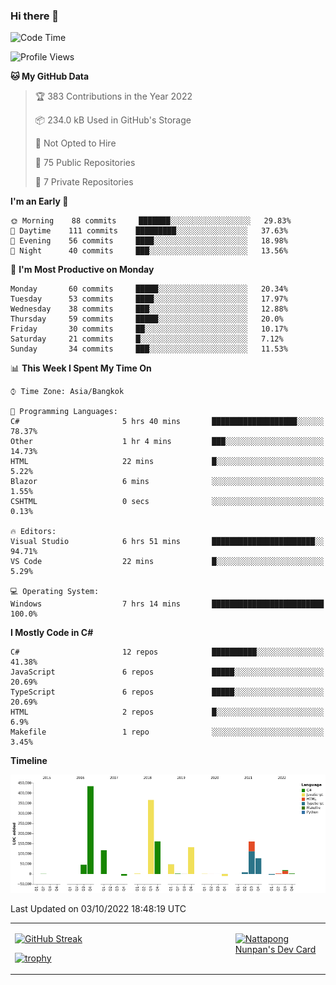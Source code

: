 ### Hi there 👋

<!--START_SECTION:waka-->
![Code Time](http://img.shields.io/badge/Code%20Time-306%20hrs%2021%20mins-blue)

![Profile Views](http://img.shields.io/badge/Profile%20Views-0-blue)

**🐱 My GitHub Data** 

> 🏆 383 Contributions in the Year 2022
 > 
> 📦 234.0 kB Used in GitHub's Storage 
 > 
> 🚫 Not Opted to Hire
 > 
> 📜 75 Public Repositories 
 > 
> 🔑 7 Private Repositories  
 > 
**I'm an Early 🐤** 

```text
🌞 Morning    88 commits     ███████░░░░░░░░░░░░░░░░░░   29.83% 
🌆 Daytime    111 commits    █████████░░░░░░░░░░░░░░░░   37.63% 
🌃 Evening    56 commits     ████░░░░░░░░░░░░░░░░░░░░░   18.98% 
🌙 Night      40 commits     ███░░░░░░░░░░░░░░░░░░░░░░   13.56%

```
📅 **I'm Most Productive on Monday** 

```text
Monday       60 commits     █████░░░░░░░░░░░░░░░░░░░░   20.34% 
Tuesday      53 commits     ████░░░░░░░░░░░░░░░░░░░░░   17.97% 
Wednesday    38 commits     ███░░░░░░░░░░░░░░░░░░░░░░   12.88% 
Thursday     59 commits     █████░░░░░░░░░░░░░░░░░░░░   20.0% 
Friday       30 commits     ██░░░░░░░░░░░░░░░░░░░░░░░   10.17% 
Saturday     21 commits     █░░░░░░░░░░░░░░░░░░░░░░░░   7.12% 
Sunday       34 commits     ███░░░░░░░░░░░░░░░░░░░░░░   11.53%

```


📊 **This Week I Spent My Time On** 

```text
⌚︎ Time Zone: Asia/Bangkok

💬 Programming Languages: 
C#                       5 hrs 40 mins       ███████████████████░░░░░░   78.37% 
Other                    1 hr 4 mins         ███░░░░░░░░░░░░░░░░░░░░░░   14.73% 
HTML                     22 mins             █░░░░░░░░░░░░░░░░░░░░░░░░   5.22% 
Blazor                   6 mins              ░░░░░░░░░░░░░░░░░░░░░░░░░   1.55% 
CSHTML                   0 secs              ░░░░░░░░░░░░░░░░░░░░░░░░░   0.13%

🔥 Editors: 
Visual Studio            6 hrs 51 mins       ███████████████████████░░   94.71% 
VS Code                  22 mins             █░░░░░░░░░░░░░░░░░░░░░░░░   5.29%

💻 Operating System: 
Windows                  7 hrs 14 mins       █████████████████████████   100.0%

```

**I Mostly Code in C#** 

```text
C#                       12 repos            ██████████░░░░░░░░░░░░░░░   41.38% 
JavaScript               6 repos             █████░░░░░░░░░░░░░░░░░░░░   20.69% 
TypeScript               6 repos             █████░░░░░░░░░░░░░░░░░░░░   20.69% 
HTML                     2 repos             █░░░░░░░░░░░░░░░░░░░░░░░░   6.9% 
Makefile                 1 repo              ░░░░░░░░░░░░░░░░░░░░░░░░░   3.45%

```


**Timeline**

![Chart not found](https://raw.githubusercontent.com/aixasz/aixasz/main/charts/bar_graph.png) 


 Last Updated on 03/10/2022 18:48:19 UTC
<!--END_SECTION:waka-->

<table>
<tr>
<td width="70%" valign="top">
 
 [![GitHub Streak](http://github-readme-streak-stats.herokuapp.com?user=aixasz&theme=github-dark&hide_border=true&date_format=%5BY%20%5DM%20j)](https://git.io/streak-stats)

 [![trophy](https://github-profile-trophy.vercel.app/?username=aixasz&theme=onedark)](https://github.com/ryo-ma/github-profile-trophy)
 </td>
<td width="30%" valign="top">
 
<a href="https://app.daily.dev/aixasz"><img src="https://api.daily.dev/devcards/403207936e6547c9a85ea449e9f3abe8.png?r=re8" alt="Nattapong Nunpan's Dev Card"/></a>

 </td>
</tr>
</table>
 
